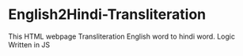 # English2Hindi-Transliteration
This HTML webpage Transliteration  English word to hindi word. Logic Written in JS
